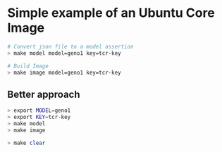 # Simple example of an Ubuntu Core Image

```sh
# Convert json file to a model assertion
> make model model=geno1 key=tcr-key

# Build Image
> make image model=geno1 key=tcr-key
```

## Better approach
```sh
> export MODEL=geno1
> export KEY=tcr-key
> make model
> make image

> make clear
```

